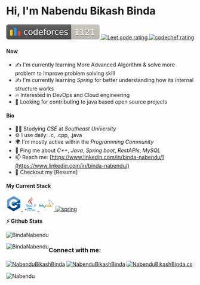 <h1 align="left">Hi, I'm Nabendu Bikash Binda</h1>

<p align="left">
  <a href="https://codeforces.com/profile/nabendu">
    <img src="https://raw.githubusercontent.com/BindaNabendu/cf-stats/main/output/max_rating.svg" alt="Codeforces max rating" />
  </a>
  <a href="https://leetcode.com/Nabendu/">
    <img src="https://cp-logo.vercel.app/leetcode/nabendu" alt="Leet code rating" />
  </a>
  <a href="https://codechef.com/nabendu/">
    <img src="https://img.shields.io/badge/-CodeChef-5B4638?style=for-the-badge&logo=CodeChef&logoColor=white" alt="codechef rating" />
  </a>
</p>

#### Now
- ✍️ I'm currently learning More Advanced Algorithm & solve more problem to Improve problem solving skill
- ✍️ I'm currently learning *Spring* for better understanding how its internal structure works
- :fire: Interested in DevOps and Cloud engineering
- :calendar: Looking for contributing to java based open source projects 

#### Bio
- 👨‍🎓 Studying *CSE* at *Southeast University*
- ⚙️ I use daily: .c, .cpp, .java
- 🌍 I'm mostly active within the *Programming Community*
- 💬 Ping me about *C++*, *Java*, *Spring boot*, *RestAPIs*, *MySQL*
- 📫 Reach me: [https://www.linkedin.com/in/binda-nabendu/](https://www.linkedin.com/in/binda-nabendu/)
- 📝 Checkout my [Resume]

#### My Current Stack
<p align="left"> <a href="https://getbootstrap.com" target="_blank" rel="noreferrer"> </a> <a href="https://www.w3schools.com/cpp/" target="_blank" rel="noreferrer"> <img src="https://raw.githubusercontent.com/devicons/devicon/master/icons/cplusplus/cplusplus-original.svg" alt="cplusplus" width="40" height="40"/> </a> <a href="https://www.java.com" target="_blank" rel="noreferrer"> <img src="https://raw.githubusercontent.com/devicons/devicon/master/icons/java/java-original.svg" alt="java" width="40" height="40"/> </a> <a href="https://www.mysql.com/" target="_blank" rel="noreferrer"> <img src="https://raw.githubusercontent.com/devicons/devicon/master/icons/mysql/mysql-original-wordmark.svg" alt="mysql" width="40" height="40"/> </a> <a href="https://spring.io/" target="_blank" rel="noreferrer"> <img src="https://www.vectorlogo.zone/logos/springio/springio-icon.svg" alt="spring" width="40" height="40"/> </a> </p>

<b>⚡ Github Stats</b>
<p>&nbsp;<img align="left" src="https://github-readme-stats.vercel.app/api?username=BindaNabendu&show_icons=true&locale=en" alt="BindaNabendu" /></p>
<p><img align="left" src="https://github-readme-stats.vercel.app/api/top-langs?username=BindaNabendu&show_icons=true&locale=en&layout=compact" alt="BindaNabendu" /></p>


<h3 align="left">Connect with me:</h3>
<p align="left">
<a href="https://twitter.com/BindaNabendu" target="blank"><img align="center" src="https://raw.githubusercontent.com/rahuldkjain/github-profile-readme-generator/master/src/images/icons/Social/twitter.svg" alt="NabenduBikashBinda" height="30" width="40" /></a>
<a href="https://www.linkedin.com/in/binda-nabendu" target="blank"><img align="center" src="https://raw.githubusercontent.com/rahuldkjain/github-profile-readme-generator/master/src/images/icons/Social/linked-in-alt.svg" alt="NabenduBikashBinda" height="30" width="40" /></a>
<a href="https://www.facebook.com/eng.nabendu/" target="blank"><img align="center" src="https://raw.githubusercontent.com/rahuldkjain/github-profile-readme-generator/master/src/images/icons/Social/facebook.svg" alt="NabenduBikashBinda.cs" height="30" width="40" /></a>
</p>






<p><img align="center" src="https://github-readme-streak-stats.herokuapp.com/?user=BindaNabendu&" alt="Nabendu" /></p>
